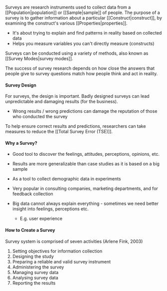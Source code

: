 Surveys are research instruments used to collect data from a [[Population|population]] or [[Sample|sample]] of people. 
The purpose of a survey is to gather information about a particular [[Construct|construct]], by examining the construct's various [[Properties|properties]].
- It's about trying to explain and find patterns in reality based on collected data
- Helps you measure variables you can't directly measure (constructs)


Surveys can be conducted using a variety of methods, also known as [[Survey Modes|survey modes]].

The success of survey research depends on how close the answers that people give to survey questions match how people think and act in reality. 


#### Survey Design
For surveys, the design is important. Badly designed surveys can lead unpredictable and damaging results (for the business). 
- Wrong results / wrong predictions can damage the reputation of those who conducted the survey

To help ensure correct results and predictions, researchers can take measures to reduce the [[Total Survey Error (TSE)]]. 

#### Why a Survey?
-   Good tool to discover the feelings, attitudes, perceptions, opinions, etc.
-   Results are more generalizable than case studies as it is based on a big sample
-   As a tool to collect demographic data in experiments
-   Very popular in consulting companies, marketing departments, and for feedback collection

-   Big data cannot always explain everything - sometimes we need better insight into feelings, perceptions etc.
	-   E.g. user experience


#### How to Create a Survey
Survey system is comprised of seven activities (Arlene Fink, 2003)

1.  Setting objectives for information collection
2.  Designing the study
3.  Preparing a reliable and valid survey instrument
4.  Administering the survey
5.  Managing survey data
6.  Analysing survey data
7.  Reporting the results